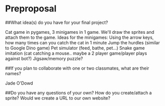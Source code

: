 # Preproposal

##What idea(s) do you have for your final project?

Cat game in pygames,  3 minigames in  1 game. We'll draw the sprites and attach them to the game. 
Ideas for the minigames: Using the arrow keys, how many times can you catch the cat in 1 minute
Jump the hurdles (similar to Google Dino game)
Pet simulator (feed, bathe, pet...)
Snake game imitation (cat catching a mouse.. maybe a 2 player game/player plays against bot?)
Jigsaw/memory puzzle?


##If you plan to collaborate with one or two classmates, what are their names?

Jade O'Dowd

##Do you have any questions of your own?
How do you create/attach a sprite?
Would we create a URL to our own website?

